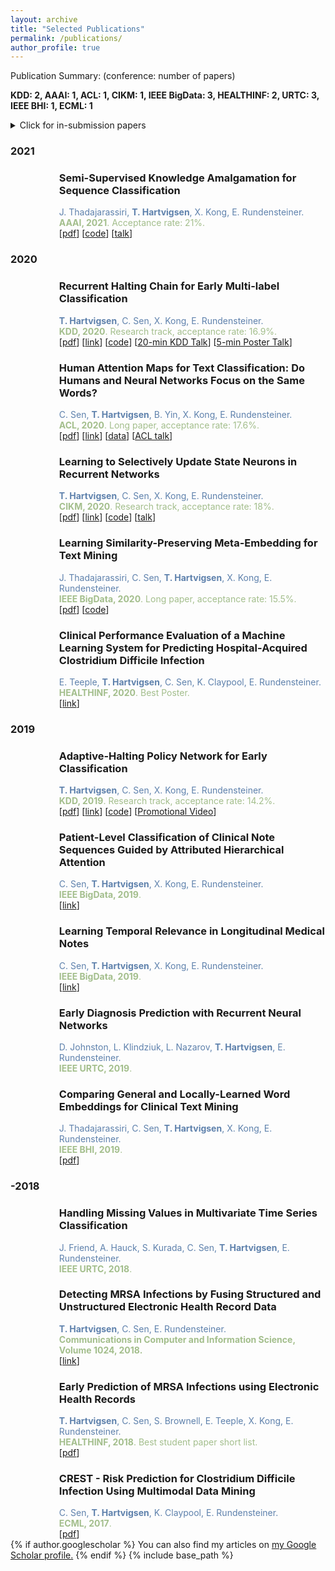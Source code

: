 ```yaml
---
layout: archive
title: "Selected Publications"
permalink: /publications/
author_profile: true
---
```


Publication Summary: (conference: number of papers)

**KDD: 2, AAAI: 1, ACL: 1, CIKM: 1, IEEE BigData: 3, HEALTHINF: 2, URTC: 3, IEEE BHI: 1, ECML: 1**

<details>
  <summary>Click for in-submission papers</summary>
  <ul style="border-radius: 0px; margin: 0px 0;">
    <li style="margin: 0; padding: 0px 0 0px 54px; list-style: none; background-image: url('../images/paper_icon.png'); background-repeat: no-repeat; background-position: left top; background-size: 20px;">
      <h3 itemprop="name">Continuous-Time Attention Networks for Irregularly-Sampled Time Series Classification</h3>
      <div style="color:#5e81ac">
      <b>T. Hartvigsen</b>, J. Thadajarassiri, X. Kong, E. Rundensteiner.
      </div>
      <div style="color:#a3be8c">
      In submission to KDD 2021.
      </div>
    </li>
    
    <li style="margin: 0; padding: 0px 0 0px 54px; list-style: none; background-image: url('../images/paper_icon.png'); background-repeat: no-repeat; background-position: left top; background-size: 20px;">
      <h3 itemprop="name">Recurrent Bayesian Classifier Chains for Exact Multi-label Classification</h3>
      <div style="color:#5e81ac">
      W. Gerych, <b>T. Hartvigsen</b>, L. Buquicchio, E. Rundensteiner.
      </div>
      <div style="color:#a3be8c">
      In submission to KDD 2021.
      </div>
    </li>

    <li style="margin: 0; padding: 0px 0 0px 54px; list-style: none; background-image: url('../images/paper_icon.png'); background-repeat: no-repeat; background-position: left top; background-size: 20px;">
      <h3 itemprop="name">Positive Unlabeled Learning with a Sequential Selection Bias</h3>
      <div style="color:#5e81ac">
      W. Gerych, <b>T. Hartvigsen</b>, L. Buquicchio, K. Chandrasekaran, A. Alajaji, H. Mansoor, E. Rundensteiner, E. Agu.
      </div>
      <div style="color:#a3be8c">
      In submission to KDD 2021.
      </div>
    </li>

    <li style="margin: 0; padding: 0px 0 0px 54px; list-style: none; background-image: url('../images/paper_icon.png'); background-repeat: no-repeat; background-position: left top; background-size: 20px;">
      <h3 itemprop="name">Exact Multi-Label Classification with Incompletely Labeled Data</h3>
      <div style="color:#5e81ac">
      W. Gerych, <b>T. Hartvigsen</b>, L. Buquicchio, E. Rundensteiner, E. Agu.
      </div>
      <div style="color:#a3be8c">
      In submission to KDD 2021.
      </div>
    </li>

    <li style="margin: 0; padding: 0px 0 0px 54px; list-style: none; background-image: url('../images/paper_icon.png'); background-repeat: no-repeat; background-position: left top; background-size: 20px;">
      <h3 itemprop="name">Learning Saliency Maps to Explain Deep Time Series Classifiers</h3>
      <div style="color:#5e81ac">
      P. Parvatharaju, R. Doddiah, <b>T. Hartvigsen</b>, E. Rundensteiner
      </div>
      <div style="color:#a3be8c">
      In submission to KDD 2021.
      </div>
    </li>

    <li style="margin: 0; padding: 0px 0 0px 54px; list-style: none; background-image: url('../images/paper_icon.png'); background-repeat: no-repeat; background-position: left top; background-size: 20px;">
      <h3 itemprop="name">Explainable Text Classification with Partially-Labeled Human Attention</h3>
      <div style="color:#5e81ac">
      D. Zhang, C. Sen,  J. Thadajarassiri, <b>T. Hartvigsen</b>, X. Kong, E. Rundensteiner.
      </div>
      <div style="color:#a3be8c">
      In submission to KDD 2021.
      </div>
    </li>
    <li style="margin: 0; padding: 0px 0 0px 54px; list-style: none; background-image: url('../images/paper_icon.png'); background-repeat: no-repeat; background-position: left top; background-size: 20px;">
      <h3 itemprop="name">Multi-State Brain Network Discovery</h3>
      <div style="color:#5e81ac">
      H. Yin, X. Liu, X. Kong, <b>T. Hartvigsen</b>, Y. Li.
      </div>
      <div style="color:#a3be8c">
      In submission to KDD 2021.
      </div>
    </li>

    <li style="margin: 0; padding: 0px 0 0px 54px; list-style: none; background-image: url('../images/paper_icon.png'); background-repeat: no-repeat; background-position: left top; background-size: 20px;">
      <h3 itemprop="name">Energy-Efficient Models for High-Dimensional Spike Train Classification using Sparse Spiking Neural Networks</h3>
      <div style="color:#5e81ac">
      H. Yin, J. B. Lee, X. Kong, <b>T. Hartvigsen</b>, S. Xie.
      </div>
      <div style="color:#a3be8c">
      In submission to KDD 2021.
      </div>
    </li>

    <li style="margin: 0; padding: 0px 0 0px 54px; list-style: none; background-image: url('../images/paper_icon.png'); background-repeat: no-repeat; background-position: left top; background-size: 20px;">
      <h3 itemprop="name">Variational Open-Set Recognition</h3>
      <div style="color:#5e81ac">
      L. Buquicchio, W. Gerych, K. Chandrasekaran, A. Alajaji, H. Mansoor, <b>T. Hartvigsen</b>, E. Rundensteiner.
      </div>
    </li>
  </ul>
</details>


<!--
<h3 itemprop="name">In Submission</h3>

 <li style="margin: 0; padding: 0px 0 0px 54px; list-style: none; background-image: url('../images/paper_icon.png'); background-repeat: no-repeat; background-position: left top; background-size: 20px;">
  <h3 itemprop="name">Maximizing Subset Accuracy on Incompletely-Labeled Data</h3>
  <div style="color:#5e81ac">
  W. Gerych, <strong>T. Hartvigsen</strong>, L. Buquicchio, E. Rundensteiner.
  </div>
 </li>

 <li style="margin: 0; padding: 0px 0 0px 54px; list-style: none; background-image: url('../images/paper_icon.png'); background-repeat: no-repeat; background-position: left top; background-size: 20px;">
  <h3 itemprop="name">Maximizing Subset Accuracy on Incompletely-Labeled Data</h3>
  <div style="color:#5e81ac">
  W. Gerych, <strong>T. Hartvigsen</strong>, L. Buquicchio, E. Rundensteiner.
  </div>
 </li>

 <li style="margin: 0; padding: 0px 0 0px 54px; list-style: none; background-image: url('../images/paper_icon.png'); background-repeat: no-repeat; background-position: left top; background-size: 20px;">
  <h3 itemprop="name">Human-Guided Attention for Explainable Text Classification</h3>
  <div style="color:#5e81ac">
  C. Sen, <strong>T. Hartvigsen</strong>, J. Thadajarassiri, D. Zhang, X. Kong, E. Rundensteiner.
  </div>
 </li>

 <li style="margin: 0; padding: 0px 0 0px 54px; list-style: none; background-image: url('../images/paper_icon.png'); background-repeat: no-repeat; background-position: left top; background-size: 20px;">
  <h3 itemprop="name">Deep Positive Unlabeled Learning with a Sequential Bias</h3>
  <div style="color:#5e81ac">
  W. Gerych, <strong>T. Hartvigsen</strong>, L. Buquicchio, K. Chandrasekaran, A. Alajaji, H. Mansoor, E. Rundensteiner, E. Agu.
  </div>
 </li>


 <li style="margin: 0; padding: 0px 0 0px 54px; list-style: none; background-image: url('../images/paper_icon.png'); background-repeat: no-repeat; background-position: left top; background-size: 20px;">
  <h3 itemprop="name">Variational Open-Set Recognition</h3>
  <div style="color:#5e81ac">
  L. Buquicchio, W. Gerych, K. Chandrasekaran, A. Alajaji, H. Mansoor, <strong>T. Hartvigsen</strong>, E. Rundensteiner.
  </div>
 </li>
 --!>

<h3 itemprop="name">2021</h3>
<ul style="border-radius: 0px; margin: 0px 0;">
 <li style="margin: 0; padding: 0px 0 0px 54px; list-style: none; background-image: url('../images/paper_icon.png'); background-repeat: no-repeat; background-position: left top; background-size: 20px;">
  <h3 itemprop="name">Semi-Supervised Knowledge Amalgamation for Sequence Classification</h3>
  <div style="color:#5e81ac">
  J. Thadajarassiri, <strong>T. Hartvigsen</strong>, X. Kong, E. Rundensteiner.
  </div>

  <div style="color:#a3be8c">
  <strong>AAAI, 2021</strong>. Acceptance rate: 21%.
  </div>

  <div>
  [<a href="../papers/aaai21.pdf">pdf</a>]
  [<a href="https://github.com/jida-thada/ska">code</a>]
  [<a href="https://slideslive.com/38947947/semisupervised-knowledge-amalgamation-for-sequence-classification?ref=account-79851-latest">talk</a>]
  </div>
 </li>
</ul>

<h3 itemprop="name">2020</h3>
<ul style="border-radius: 0px; margin: 0px 0;">
 <li style="margin: 0; padding: 0px 0 0px 54px; list-style: none; background-image: url('../images/paper_icon.png'); background-repeat: no-repeat; background-position: left top; background-size: 20px;">
  <h3 itemprop="name">Recurrent Halting Chain for Early Multi-label Classification</h3>
  <div style="color:#5e81ac">
  <strong>T. Hartvigsen</strong>, C. Sen, X. Kong, E. Rundensteiner.
  </div>

  <div style="color:#a3be8c">
  <strong>KDD, 2020</strong>. Research track, acceptance rate: 16.9%.
  </div>

  <div>
  [<a href="../papers/kdd20.pdf">pdf</a>]
  [<a href="https://dl.acm.org/doi/10.1145/3394486.3403191?cid=99659453882">link</a>]
  [<a href="https://github.com/Thartvigsen/RecurrentHaltingChain">code</a>]
  [<a href=" https://youtu.be/Z1_jFf4DrtI ">20-min KDD Talk</a>]
  [<a href="https://www.youtube.com/watch?v=g8YWCCnkkiI&feature=youtu.be">5-min Poster Talk</a>]
  </div>
 </li>

 <li style="margin: 0; padding: 0px 0 0px 54px; list-style: none; background-image: url('../images/paper_icon.png'); background-repeat: no-repeat; background-position: left top; background-size: 20px;">
  <h3 itemprop="name">Human Attention Maps for Text Classification:  Do Humans and Neural Networks Focus on the Same Words?</h3>
  <div style="color:#5e81ac">
  C. Sen, <strong>T. Hartvigsen</strong>, B. Yin, X. Kong, E. Rundensteiner.
  </div>

  <div style="color:#a3be8c">
  <strong>ACL, 2020</strong>. Long paper, acceptance rate: 17.6%.
  </div>

  <div>
  [<a href="../papers/acl20.pdf">pdf</a>]
  [<a href="https://www.aclweb.org/anthology/2020.acl-main.419/">link</a>]
  [<a href="http://davis.wpi.edu/dsrg/PROJECTS/YELPHAT/index.html">data</a>]
  [<a href="http://slideslive.com/38929024">ACL talk</a>]
  </div>
 </li>

 <li style="margin: 0; padding: 0px 0 0px 54px; list-style: none; background-image: url('../images/paper_icon.png'); background-repeat: no-repeat; background-position: left top; background-size: 20px;">
  <h3 itemprop="name">Learning to Selectively Update State Neurons in Recurrent Networks</h3>
  <div style="color:#5e81ac">
  <strong>T. Hartvigsen</strong>, C. Sen, X. Kong, E. Rundensteiner.
  </div>

  <div style="color:#a3be8c">
  <strong>CIKM, 2020</strong>. Research track, acceptance rate: 18%.
  </div>
  
  <div>
  [<a href="../papers/cikm20.pdf">pdf</a>]
  [<a href="https://dl.acm.org/doi/10.1145/3340531.3412018?cid=99659453882">link</a>]
  [<a href="https://github.com/thartvigsen/sarnn">code</a>]
  [<a href="https://www.youtube.com/watch?v=OFIax-TLvcw">talk</a>]
  </div>
 </li>

 <li style="margin: 0; padding: 0px 0 0px 54px; list-style: none; background-image: url('../images/paper_icon.png'); background-repeat: no-repeat; background-position: left top; background-size: 20px;">
  <h3 itemprop="name">Learning Similarity-Preserving Meta-Embedding for Text Mining</h3>
  <div style="color:#5e81ac">
  J. Thadajarassiri, C. Sen, <strong>T. Hartvigsen</strong>, X. Kong, E. Rundensteiner.
  </div>

  <div style="color:#a3be8c">
  <strong>IEEE BigData, 2020</strong>. Long paper, acceptance rate: 15.5%.
  </div>

  <div>
  [<a href="../papers/bigdata20.pdf">pdf</a>]
  [<a href="https://github.com/jida-thada/simme">code</a>]
  </div>
 </li>

 <li style="margin: 0; padding: 0px 0 0px 54px; list-style: none; background-image: url('../images/paper_icon.png'); background-repeat: no-repeat; background-position: left top; background-size: 20px;">
  <h3 itemprop="name">Clinical Performance Evaluation of a Machine Learning System for Predicting Hospital-Acquired Clostridium Difficile Infection</h3>
  <div style="color:#5e81ac">
  E. Teeple, <strong>T. Hartvigsen</strong>, C. Sen, K. Claypool, E. Rundensteiner.
  </div>

  <div style="color:#a3be8c">
  <strong>HEALTHINF, 2020</strong>. Best Poster.
  </div>

  <div>
  [<a href="https://www.scitepress.org/PublicationsDetail.aspx?ID=23u2EM1O4ro%3d&t=1">link</a>]
  </div>
 </li>
</ul>

<h3 itemprop="name">2019</h3>
<ul style="border-radius: 0px; margin: 0px 0;">
 <li style="margin: 0; padding: 0px 0 0px 54px; list-style: none; background-image: url('../images/paper_icon.png'); background-repeat: no-repeat; background-position: left top; background-size: 20px;">
  <h3 itemprop="name">Adaptive-Halting Policy Network for Early Classification</h3>
  <div style="color:#5e81ac">
  <strong>T. Hartvigsen</strong>, C. Sen, X. Kong, E. Rundensteiner. 
  </div>

  <div style="color:#a3be8c">
  <strong>KDD, 2019</strong>. Research track, acceptance rate: 14.2%.
  </div>

  <div>
  [<a href="../papers/kdd19.pdf">pdf</a>]
  [<a href="https://dl.acm.org/doi/10.1145/3292500.3330974?cid=99659453882">link</a>]
  [<a href="https://github.com/Thartvigsen/EARLIEST">code</a>]
  [<a href="https://www.youtube.com/watch?v=cgApUFeZDzY&list=PLhzEeQSx1uAFVhR8m631pY5TNiP1hkZCn&index=124&t=0s">Promotional Video</a>]
  </div>
 </li>
 
 <li style="margin: 0; padding: 0px 0 0px 54px; list-style: none; background-image: url('../images/paper_icon.png'); background-repeat: no-repeat; background-position: left top; background-size: 20px;">
  <h3 itemprop="name">Patient-Level Classification of Clinical Note Sequences Guided by Attributed Hierarchical Attention</h3>
  <div style="color:#5e81ac">
  C. Sen, <strong>T. Hartvigsen</strong>, X. Kong, E. Rundensteiner. 
  </div>

  <div style="color:#a3be8c">
  <strong>IEEE BigData, 2019</strong>.
  </div>

  <div>
  [<a href="https://ieeexplore.ieee.org/abstract/document/9006403">link</a>]
  </div>
 </li>
 
 <li style="margin: 0; padding: 0px 0 0px 54px; list-style: none; background-image: url('../images/paper_icon.png'); background-repeat: no-repeat; background-position: left top; background-size: 20px;">
  <h3 itemprop="name">Learning Temporal Relevance in Longitudinal Medical Notes</h3>
  <div style="color:#5e81ac">
  C. Sen, <strong>T. Hartvigsen</strong>, X. Kong, E. Rundensteiner. 
  </div>

  <div style="color:#a3be8c">
  <strong>IEEE BigData, 2019</strong>.
  </div>

  <div>
  [<a href="https://ieeexplore.ieee.org/abstract/document/9006400">link</a>]
  </div>
 </li>
 
 <li style="margin: 0; padding: 0px 0 0px 54px; list-style: none; background-image: url('../images/paper_icon.png'); background-repeat: no-repeat; background-position: left top; background-size: 20px;">
  <h3 itemprop="name">Early Diagnosis Prediction with Recurrent Neural Networks</h3>
  <div style="color:#5e81ac">
  D. Johnston, L. Klindziuk, L. Nazarov, <b>T. Hartvigsen</b>, E. Rundensteiner.
  </div>

  <div style="color:#a3be8c">
  <strong>IEEE URTC, 2019</strong>.
  </div>
 </li>
 
 <li style="margin: 0; padding: 0px 0 0px 54px; list-style: none; background-image: url('../images/paper_icon.png'); background-repeat: no-repeat; background-position: left top; background-size: 20px;">
  <h3 itemprop="name">Comparing General and Locally-Learned Word Embeddings for Clinical Text Mining</h3>
  <div style="color:#5e81ac">
  J. Thadajarassiri, C. Sen, <b>T. Hartvigsen</b>, X. Kong, E. Rundensteiner.
  </div>

  <div style="color:#a3be8c">
  <strong>IEEE BHI, 2019</strong>.
  </div>

  <div>
  [<a href="../papers/bhi19.pdf">pdf</a>]
  </div>
 </li>
</ul>

<h3 itemprop="name">-2018</h3>
<ul style="border-radius: 0px; margin: 0px 0;">
 <li style="margin: 0; padding: 0px 0 0px 54px; list-style: none; background-image: url('../images/paper_icon.png'); background-repeat: no-repeat; background-position: left top; background-size: 20px;">
  <h3 itemprop="name">Handling Missing Values in Multivariate Time Series Classification</h3>
  <div style="color:#5e81ac">
  J. Friend, A. Hauck, S. Kurada, C. Sen, <b>T. Hartvigsen</b>, E. Rundensteiner.
  </div>

  <div style="color:#a3be8c">
  <strong>IEEE URTC, 2018</strong>.
  </div>
 </li>
 
 <li style="margin: 0; padding: 0px 0 0px 54px; list-style: none; background-image: url('../images/paper_icon.png'); background-repeat: no-repeat; background-position: left top; background-size: 20px;">
  <h3 itemprop="name">Detecting MRSA Infections by Fusing Structured and Unstructured Electronic Health Record Data</h3>
  <div style="color:#5e81ac">
  <b>T. Hartvigsen</b>, C. Sen, E. Rundensteiner.
  </div>

  <div style="color:#a3be8c">
  <strong>Communications in Computer and Information Science, Volume 1024, 2018.</strong>
  </div>

  <div>
  [<a href="https://link.springer.com/chapter/10.1007/978-3-030-29196-9_21">link</a>]
  </div>
 </li>
 
 <li style="margin: 0; padding: 0px 0 0px 54px; list-style: none; background-image: url('../images/paper_icon.png'); background-repeat: no-repeat; background-position: left top; background-size: 20px;">
  <h3 itemprop="name">Early Prediction of MRSA Infections using Electronic Health Records</h3>
  <div style="color:#5e81ac">
  <b>T. Hartvigsen</b>, C. Sen, S. Brownell, E. Teeple, X. Kong, E. Rundensteiner.
  </div>

  <div style="color:#a3be8c">
  <strong>HEALTHINF, 2018</strong>. Best student paper short list.
  </div>

  <div>
  [<a href="http://www.scitepress.org/Papers/2018/65996/65996.pdf">pdf</a>]
  </div>
 </li>

 <li style="margin: 0; padding: 0px 0 0px 54px; list-style: none; background-image: url('../images/paper_icon.png'); background-repeat: no-repeat; background-position: left top; background-size: 20px;">
  <h3 itemprop="name">CREST - Risk Prediction for Clostridium Difficile Infection Using Multimodal Data Mining</h3>
  <div style="color:#5e81ac">
  C. Sen, <b>T. Hartvigsen</b>, K. Claypool, E. Rundensteiner.
  </div>

  <div style="color:#a3be8c">
  <strong>ECML, 2017</strong>.
  </div>

  <div>
  [<a href="../papers/ecml17.pdf">pdf</a>]
  </div>
 </li>
</ul>

{% if author.googlescholar %}
  You can also find my articles on <u><a href="{{author.googlescholar}}">my Google Scholar profile</a>.</u>
{% endif %}

{% include base_path %}

<!--
{% for post in site.publications reversed %}
  {% include archive-single.html %}
{% endfor %}
-->

